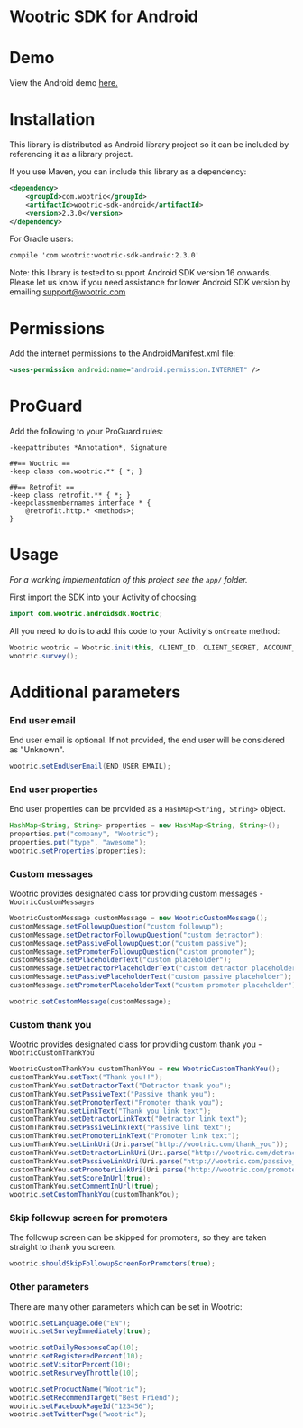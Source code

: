 # Wootric SDK for Android
Demo
=========================
View the Android demo [here.](https://cl.ly/dVMH)

Installation
=========================
This library is distributed as Android library project so it can be included by referencing it as a library project.

If you use Maven, you can include this library as a dependency:

```xml
<dependency>
    <groupId>com.wootric</groupId>
    <artifactId>wootric-sdk-android</artifactId>
    <version>2.3.0</version>
</dependency>
```
	
For Gradle users:

```xml
compile 'com.wootric:wootric-sdk-android:2.3.0'
```
Note: this library is tested to  support Android SDK version 16 onwards. Please let us know if you need assistance for lower Android SDK version by emailing support@wootric.com

Permissions
===========

Add the internet permissions to the AndroidManifest.xml file:

```xml
<uses-permission android:name="android.permission.INTERNET" />
```

ProGuard
========
Add the following to your ProGuard rules:

````ProGuard
-keepattributes *Annotation*, Signature

##== Wootric ==
-keep class com.wootric.** { *; }

##== Retrofit ==
-keep class retrofit.** { *; }
-keepclassmembernames interface * {
    @retrofit.http.* <methods>;
}
````

Usage
=====

*For a working implementation of this project see the `app/` folder.*

First import the SDK into your Activity of choosing:

```java
import com.wootric.androidsdk.Wootric;
```

All you need to do is to add this code to your Activity's `onCreate` method:

```java
Wootric wootric = Wootric.init(this, CLIENT_ID, CLIENT_SECRET, ACCOUNT_TOKEN);
wootric.survey();
```

Additional parameters
====
### End user email ###

End user email is optional. If not provided, the end user will be considered as "Unknown".

```java
wootric.setEndUserEmail(END_USER_EMAIL);
```

### End user properties ###
End user properties can be provided as a `HashMap<String, String>` object.

```java
HashMap<String, String> properties = new HashMap<String, String>();
properties.put("company", "Wootric");
properties.put("type", "awesome");
wootric.setProperties(properties);
```

### Custom messages ###
Wootric provides designated class for providing custom messages -`WootricCustomMessages`

```java
WootricCustomMessage customMessage = new WootricCustomMessage();
customMessage.setFollowupQuestion("custom followup");
customMessage.setDetractorFollowupQuestion("custom detractor");
customMessage.setPassiveFollowupQuestion("custom passive");
customMessage.setPromoterFollowupQuestion("custom promoter");
customMessage.setPlaceholderText("custom placeholder");
customMessage.setDetractorPlaceholderText("custom detractor placeholder");
customMessage.setPassivePlaceholderText("custom passive placeholder");
customMessage.setPromoterPlaceholderText("custom promoter placeholder");

wootric.setCustomMessage(customMessage);
```

### Custom thank you ###
Wootric provides designated class for providing custom thank you -`WootricCustomThankYou`

```java
WootricCustomThankYou customThankYou = new WootricCustomThankYou();
customThankYou.setText("Thank you!!");
customThankYou.setDetractorText("Detractor thank you");
customThankYou.setPassiveText("Passive thank you");
customThankYou.setPromoterText("Promoter thank you");
customThankYou.setLinkText("Thank you link text");
customThankYou.setDetractorLinkText("Detractor link text");
customThankYou.setPassiveLinkText("Passive link text");
customThankYou.setPromoterLinkText("Promoter link text");
customThankYou.setLinkUri(Uri.parse("http://wootric.com/thank_you"));
customThankYou.setDetractorLinkUri(Uri.parse("http://wootric.com/detractor_thank_you"));
customThankYou.setPassiveLinkUri(Uri.parse("http://wootric.com/passive_thank_you"));
customThankYou.setPromoterLinkUri(Uri.parse("http://wootric.com/promoter_thank_you"));
customThankYou.setScoreInUrl(true);
customThankYou.setCommentInUrl(true);
wootric.setCustomThankYou(customThankYou);
```

### Skip followup screen for promoters
The followup screen can be skipped for promoters, so they are taken straight to thank you screen.

```java
wootric.shouldSkipFollowupScreenForPromoters(true);
```

### Other parameters ###
There are many other parameters which can be set in Wootric:

```java
wootric.setLanguageCode("EN");
wootric.setSurveyImmediately(true);

wootric.setDailyResponseCap(10);
wootric.setRegisteredPercent(10);
wootric.setVisitorPercent(10);
wootric.setResurveyThrottle(10);

wootric.setProductName("Wootric");
wootric.setRecommendTarget("Best Friend");
wootric.setFacebookPageId("123456");
wootric.setTwitterPage("wootric");
```